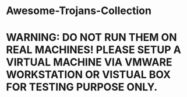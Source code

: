 # Awesome-Trojans-Collection
# WARNING: DO NOT RUN THEM ON REAL MACHINES! PLEASE SETUP A VIRTUAL MACHINE VIA VMWARE WORKSTATION OR VISTUAL BOX FOR TESTING PURPOSE ONLY. 
